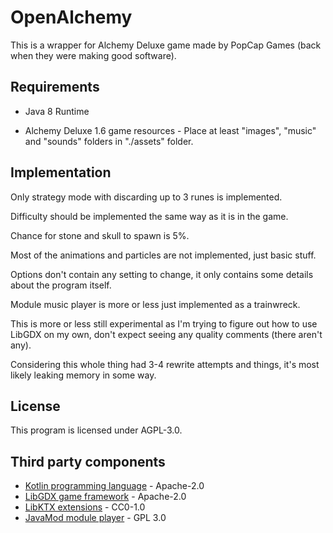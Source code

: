 OpenAlchemy
===========

This is a wrapper for Alchemy Deluxe game made by PopCap Games (back when they were making good software).

## Requirements

- Java 8 Runtime

- Alchemy Deluxe 1.6 game resources - Place at least "images", "music" and "sounds" folders in "./assets" folder. 

## Implementation

Only strategy mode with discarding up to 3 runes is implemented.

Difficulty should be implemented the same way as it is in the game.

Chance for stone and skull to spawn is 5%.

Most of the animations and particles are not implemented, just basic stuff.

Options don't contain any setting to change, it only contains some details about the program itself.

Module music player is more or less just implemented as a trainwreck.

This is more or less still experimental as I'm trying to figure out how to use LibGDX on my own, don't expect seeing any quality comments (there aren't any).

Considering this whole thing had 3-4 rewrite attempts and things, it's most likely leaking memory in some way.

## License 

This program is licensed under AGPL-3.0.

## Third party components

- [Kotlin programming language](https://kotlinlang.org) - Apache-2.0
- [LibGDX game framework](https://libgdx.com) - Apache-2.0
- [LibKTX extensions](https://libktx.github.io) - CC0-1.0
- [JavaMod module player](https://sourceforge.net/projects/javamod/files/javamod) - GPL 3.0
